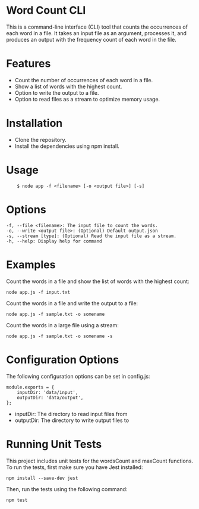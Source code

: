 # Word Count CLI
This is a command-line interface (CLI) tool that counts the occurrences of each word in a file. It takes an input file as an argument, processes it, and produces an output with the frequency count of each word in the file.

# Features
* Count the number of occurrences of each word in a file.
* Show a list of words with the highest count.
* Option to write the output to a file.
* Option to read files as a stream to optimize memory usage.
 
# Installation
* Clone the repository.
* Install the dependencies using npm install.

# Usage

```
    $ node app -f <filename> [-o <output file>] [-s]
```

# Options
```
-f, --file <filename>: The input file to count the words.
-o, --write <output file>: (Optional) Default output.json
-s, --stream [type]: (Optional) Read the input file as a stream. 
-h, --help: Display help for command
```

# Examples
Count the words in a file and show the list of words with the highest count:
```
node app.js -f input.txt
```

Count the words in a file and write the output to a file:
```
node app.js -f sample.txt -o somename
```
Count the words in a large file using a stream:
```
node app.js -f sample.txt -o somename -s
```

# Configuration Options
The following configuration options can be set in config.js:
```
module.exports = {
    inputDir: 'data/input',
    outputDir: 'data/output',
};

```
* inputDir: The directory to read input files from
* outputDir: The directory to write output files to

# Running Unit Tests
This project includes unit tests for the wordsCount and maxCount functions. To run the tests, first make sure you have Jest installed:
```
npm install --save-dev jest

```
Then, run the tests using the following command:
```
npm test
```

